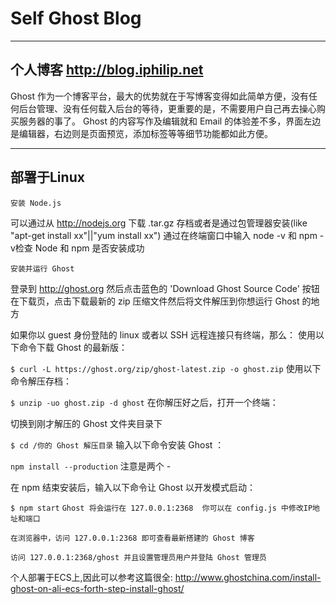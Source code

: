 # Self Ghost Blog 
---------------------------------
个人博客 http://blog.iphilip.net
---------------------------------

Ghost 作为一个博客平台，最大的优势就在于写博客变得如此简单方便，没有任何后台管理、没有任何载入后台的等待，更重要的是，不需要用户自己再去操心购买服务器的事了。
Ghost 的内容写作及编辑就和 Email 的体验差不多，界面左边是编辑器，右边则是页面预览，添加标签等等细节功能都如此方便。

---------------------------------
部署于Linux
---------------------------------

``安装 Node.js``

可以通过从 http://nodejs.org 下载 .tar.gz 存档或者是通过包管理器安装(like "apt-get install xx"||"yum install xx")
通过在终端窗口中输入 node -v 和 npm -v检查 Node 和 npm 是否安装成功

``安装并运行 Ghost``

登录到 http://ghost.org   然后点击蓝色的 'Download Ghost Source Code' 按钮
在下载页，点击下载最新的 zip 压缩文件然后将文件解压到你想运行 Ghost 的地方

如果你以 guest 身份登陆的 linux 或者以 SSH 远程连接只有终端，那么：
使用以下命令下载 Ghost 的最新版：

```$ curl -L https://ghost.org/zip/ghost-latest.zip -o ghost.zip```
使用以下命令解压存档：

```$ unzip -uo ghost.zip -d ghost```
在你解压好之后，打开一个终端：

切换到刚才解压的 Ghost 文件夹目录下

```$ cd /你的 Ghost 解压目录```
输入以下命令安装 Ghost ：

```npm install --production```
注意是两个 -

在 npm 结束安装后，输入以下命令让 Ghost 以开发模式启动：

```$ npm start```
```Ghost 将会运行在 127.0.0.1:2368  你可以在 config.js 中修改IP地址和端口```

```在浏览器中，访问 127.0.0.1:2368 即可查看最新搭建的 Ghost 博客```

```访问 127.0.0.1:2368/ghost 并且设置管理员用户并登陆 Ghost 管理员```

个人部署于ECS上,因此可以参考这篇很全: http://www.ghostchina.com/install-ghost-on-ali-ecs-forth-step-install-ghost/
